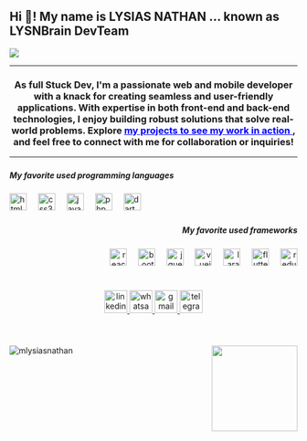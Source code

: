 <h2 align="left">Hi 👋! My name is LYSIAS NATHAN ... known as LYSNBrain DevTeam</h2>
<img align="center"
     src="https://media2.dev.to/dynamic/image/width=800%2Cheight=%2Cfit=scale-down%2Cgravity=auto%2Cformat=auto/https%3A%2F%2Fthepracticaldev.s3.amazonaws.com%2Fi%2Fczf56wunsqu2jkzx9yqi.gif"/>
<hr/>

<h3 align="center">As full Stuck Dev, I'm a passionate web and mobile developer with a knack for creating seamless and user-friendly applications. With expertise in both front-end and back-end technologies, I enjoy building robust solutions that solve real-world problems. Explore <a href='https://lysnbrain-resume.web.app/#portfolio' style="color: blue"> my projects to see my work in action </a>, and feel free to connect with me for collaboration or inquiries!</h3>
<hr/>


###

<h5 align="left">My favorite used programming languages</h5>

###

<div align="left">
    <img alt="html5 logo" height="30"
         src="https://cdn.jsdelivr.net/gh/devicons/devicon/icons/html5/html5-original.svg"/>
    <img width="12"/>
    <img alt="css3 logo" height="30" src="https://cdn.jsdelivr.net/gh/devicons/devicon/icons/css3/css3-original.svg"/>
    <img width="12"/>
    <img alt="javascript logo" height="30"
         src="https://cdn.jsdelivr.net/gh/devicons/devicon/icons/javascript/javascript-original.svg"/>
    <img width="12"/>
    <img alt="php logo" height="30" src="https://cdn.jsdelivr.net/gh/devicons/devicon/icons/php/php-original.svg"/>
    <img width="12"/>
    <img alt="dart logo" height="30" src="https://cdn.jsdelivr.net/gh/devicons/devicon/icons/dart/dart-original.svg"/>
</div>

###

<h5 align="right">My favorite used frameworks</h5>

###

<div align="right">
    <img alt="react logo" height="30" src="https://skillicons.dev/icons?i=react"/>
    <img width="12"/>
    <img alt="bootstrap logo" height="30" src="https://skillicons.dev/icons?i=bootstrap"/>
    <img width="12"/>
    <img alt="jquery logo" height="30" src="https://skillicons.dev/icons?i=jquery"/>
    <img width="12"/>
    <img alt="vuejs logo" height="30" src="https://skillicons.dev/icons?i=vue"/>
    <img width="12"/>
    <img alt="laravel logo" height="30" src="https://skillicons.dev/icons?i=laravel"/>
    <img width="12"/>
    <img alt="flutter logo" height="30" src="https://skillicons.dev/icons?i=flutter"/>
    <img width="12"/>
    <img alt="redux logo" height="30" src="https://skillicons.dev/icons?i=redux"/>
</div>

###

<br clear="both">

<div align="center">
    <a href="https://www.linkedin.com/in/lysias-nathan" target="_blank">
        <img alt="linkedin logo"
             height="40" src="https://img.shields.io/static/v1?message=LinkedIn&logo=linkedin&label=&color=0077B5&logoColor=white&labelColor=&style=for-the-badge"/>
    </a>
    <a href="https://Wa.me/+243976742676" target="_blank">
        <img alt="whatsapp logo"
             height="40" src="https://img.shields.io/static/v1?message=Whatsapp&logo=whatsapp&label=&color=25D366&logoColor=white&labelColor=&style=for-the-badge"/>
    </a>
    <a href="mailto:mlysiasnathan@gmail.com" target="_blank">
        <img alt="gmail logo"
             height="40" src="https://img.shields.io/static/v1?message=Gmail&logo=gmail&label=&color=D14836&logoColor=white&labelColor=&style=for-the-badge"/>
    </a>
    <a href="https://t.me/+243976742676" target="_blank">
        <img alt="telegram logo"
             height="40" src="https://img.shields.io/static/v1?message=Telegram&logo=telegram&label=&color=2CA5E0&logoColor=white&labelColor=&style=for-the-badge"/>
    </a>
</div>

###

<br clear="both">
<p><img align="left"
        alt="mlysiasnathan"
        src="https://github-readme-stats.vercel.app/api/top-langs?username=mlysiasnathan&show_icons=true&locale=en&layout=compact"/></p>

<img align="right" height="150"
     src="https://media2.dev.to/dynamic/image/width=800%2Cheight=%2Cfit=scale-down%2Cgravity=auto%2Cformat=auto/https%3A%2F%2Fthepracticaldev.s3.amazonaws.com%2Fi%2Fczf56wunsqu2jkzx9yqi.gif"/>

###


